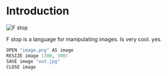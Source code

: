 # Introduction

![F stop](https://avatars.githubusercontent.com/u/85209342?s=200&v=4)

F stop is a language for manipulating images. Is very cool. yes.

```fs
OPEN "image.png" AS image
RESIZE image (300, 300)
SAVE image "out.jpg"
CLOSE image
```
